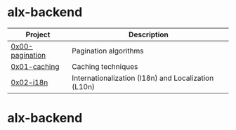 # alx-backend

| Project | Description |
| ------- | ----------- |
|[0x00-pagination](./0x00-pagination) | Pagination algorithms |
|[0x01-caching](./0x01-caching) | Caching techniques |
|[0x02-i18n](./0x02-i18n) | Internationalization (I18n) and Localization (L10n) |
# alx-backend

